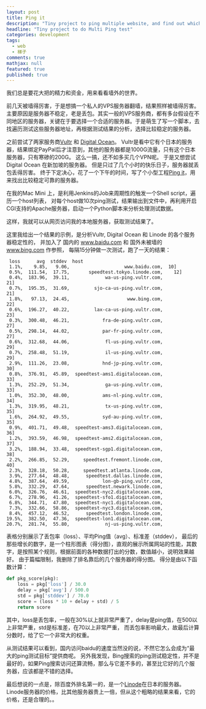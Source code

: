 ```yaml
---
layout: post
title: Ping it
description: "Tiny project to ping multiple website, and find out which one has stable & faster connection."
headline: "Tiny project to do Multi Ping test"
categories: development
tags:
  - web
  - 梯子
comments: true
mathjax: null
featured: true
published: true
---
```


我们总是要花大把的精力和资金，用来看看墙外的世界。

前几天被墙得厉害，于是想搞一个私人的VPS服务器翻墙，结果照样被墙得厉害。
主要原因是服务器不稳定，老是丢包。其实一般的VPS服务商，都有多台假设在不同地区的服务器，关键在于要选择一个合适的服务器。于是萌生了写一个脚本，去找遍历测试这些服务器地址，再根据测试结果的分析，选择比较稳定的服务器。

<!--break-->

之前尝试了两家服务商[Vultr](http://www.vultr.com/?ref=6828130) 和 [Digital Ocean](https://www.digitalocean.com/?refcode=56f7458f2ba0)。
Vultr是看中它有个日本的服务器，结果绑定PayPal后才注意到，其他的服务器都是1000G流量，只有这个日本服务器，只有寒碜的200G。
这么一搞，还不如多买几个VPN呢。
于是又想尝试 Digital Ocean 在新加坡的服务器。
但是只过了几个小时的快乐日子，服务器就丢包丢得厉害。
终于下定决心，花了一个下午的时间，写了个小型工程[Ping it](https://github.com/tankery/ping-it)，用来找出比较稳定可靠的服务器。

在我的Mac Mini 上，是利用Jenkins的Job来周期性的触发一个Shell script，遍历一个host列表，
对每个host做10次ping测试，结果输出到文件中，再利用开启CGI支持的Apache服务器，启动一个Python脚本来分析处理测试数据。

这样，我就可以从网页访问我的本地服务器，获取测试结果了。

这里我给出一个结果的示例，是分析Vultr, Digital Ocean 和 Linode 的各个服务器稳定性的，
并加入了 国内的 www.baidu.com 和 国外未被墙的 www.bing.com 作参照，
每隔15分钟做一次测试，跑了一天的结果：

```
 loss      avg  stddev  host
 1.1%,    9.85,   9.06,                    www.baidu.com,  10]
 0.5%,  111.54,  17.75,       speedtest.tokyo.linode.com,    12]
 0.4%,  183.96,  39.11,             wa-us-ping.vultr.com,             21]
 0.7%,  195.35,  31.69,         sjo-ca-us-ping.vultr.com,             21]
 1.8%,   97.13,  24.45,                     www.bing.com,              22]
 0.6%,  196.27,  40.22,         lax-ca-us-ping.vultr.com,               23]
 0.3%,  300.48,  46.21,            fra-de-ping.vultr.com,                   27]
 0.5%,  298.14,  44.02,            par-fr-ping.vultr.com,                   27]
 0.6%,  312.68,  44.06,             fl-us-ping.vultr.com,                     29]
 0.7%,  258.48,  51.19,             il-us-ping.vultr.com,                     29]
 2.9%,  111.26,  23.08,            hnd-jp-ping.vultr.com,                      30]
 0.8%,  376.91,  45.89,  speedtest-ams1.digitalocean.com,                         33]
 1.3%,  252.29,  51.34,             ga-us-ping.vultr.com,                         33]
 1.0%,  352.30,  48.00,            ams-nl-ping.vultr.com,                          34]
 1.3%,  319.95,  48.21,             tx-us-ping.vultr.com,                           35]
 1.6%,  264.92,  49.55,            syd-au-ping.vultr.com,                           35]
 0.9%,  401.71,  49.48,  speedtest-ams3.digitalocean.com,                            36]
 1.2%,  393.59,  46.98,  speedtest-ams2.digitalocean.com,                             37]
 3.2%,  188.94,  33.48,  speedtest-sgp1.digitalocean.com,                              38]
 2.2%,  266.85,  52.29,     speedtest.fremont.linode.com,                                40]
 2.3%,  328.18,  50.28,     speedtest.atlanta.linode.com,
 3.9%,  277.64,  48.48,      speedtest.dallas.linode.com,
 4.8%,  387.64,  49.59,            lon-gb-ping.vultr.com,
 5.8%,  332.29,  47.64,      speedtest.newark.linode.com,
 6.0%,  326.76,  46.61,  speedtest-nyc2.digitalocean.com,
 6.7%,  278.96,  41.26,  speedtest-sfo1.digitalocean.com,
 6.8%,  344.71,  47.80,  speedtest-nyc1.digitalocean.com,
 7.3%,  332.66,  58.86,  speedtest-nyc3.digitalocean.com,
 8.4%,  457.12,  46.52,      speedtest.london.linode.com,
19.5%,  382.50,  47.36,  speedtest-lon1.digitalocean.com,
20.7%,  281.74,  55.80,             nj-us-ping.vultr.com,
```

表格分别展示了丢包率（loss）、平均Ping值（avg）、标准差（stddev），
最后的那些增长的数字，是一个柱形图表（得分图），直观的展示所属网站的性能，其数字，是按照某个规则，根据前面的各种数据打出的分数，数值越小，说明效果越好。
由于篇幅限制，我删除了排名靠后的几个服务器的得分图。
得分是由以下函数计算：

``` python
def pkg_score(pkg):
    loss = pkg['loss'] / 30.0
    delay = pkg['avg'] / 500.0
    std = pkg['stddev'] / 70.0
    score = (loss * 10 + delay + std) / 5
    return score
```

其中，loss是丢包率，一般在30%以上就非常严重了，delay是ping值，在500以上非常严重，std是标准差，在70以上非常严重，
而丢包率影响最大，故最后计算分数时，给了它一个非常大的权重。

从测试结果可以看到，国内访问baidu的速度当然没的说，不然它怎么会成为“最大的ping测试目标”提供商呢。
另外我发现，Bing搜索的ping测试稳定性，并不是最好的，如果Ping搜索访问还算流畅，那么与它差不多的，甚至比它好的几个服务器，应该都是不错的选择。

最后想说的一点是，除百度外排名第一的，是一个[Linode](https://www.linode.com/)在日本的服务器。
Linode服务器的价格，比其他服务器贵上一倍，但从这个粗略的结果来看，它的价格，还是合理的。。







